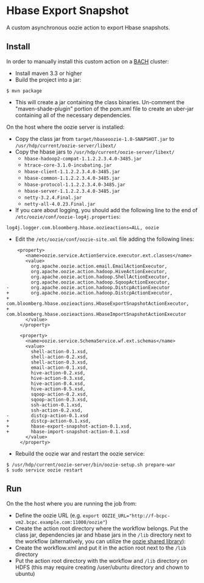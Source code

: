 # Hbase Export Snapshot
A custom asynchronous oozie action to export Hbase snapshots.

## Install
In order to manually install this custom action on a
[BACH](https://github.com/bloomberg/chef-bach) cluster:
- Install maven 3.3 or higher
- Build the project into a jar:
```
$ mvn package
```
- This will create a jar containing the class binaries. Un-comment the "maven-shade-plugin" portion of the pom.xml file to create an uber-jar containing all of the necessary dependencies.

On the host where the oozie server is installed:
- Copy the class jar from `target/hbaseoozie-1.0-SNAPSHOT.jar` to `/usr/hdp/current/oozie-server/libext/`
- Copy the hbase jars to `/usr/hdp/current/oozie-server/libext/`
  * `hbase-hadoop2-compat-1.1.2.2.3.4.0-3485.jar`
  * `htrace-core-3.1.0-incubating.jar`
  * `hbase-client-1.1.2.2.3.4.0-3485.jar`
  * `hbase-common-1.1.2.2.3.4.0-3485.jar`
  * `hbase-protocol-1.1.2.2.3.4.0-3485.jar`
  * `hbase-server-1.1.2.2.3.4.0-3485.jar`
  * `netty-3.2.4.Final.jar`
  * `netty-all-4.0.23.Final.jar`
- If you care about logging, you should add the following line to the end of `/etc/oozie/conf/oozie-log4j.properties`:
```
log4j.logger.com.bloomberg.hbase.oozieactions=ALL, oozie
```
- Edit the `/etc/oozie/conf/oozie-site.xml` file adding the following lines:
```
    <property>
       <name>oozie.service.ActionService.executor.ext.classes</name>
       <value>
         org.apache.oozie.action.email.EmailActionExecutor,
         org.apache.oozie.action.hadoop.HiveActionExecutor,
         org.apache.oozie.action.hadoop.ShellActionExecutor,
         org.apache.oozie.action.hadoop.SqoopActionExecutor,
-        org.apache.oozie.action.hadoop.DistcpActionExecutor
+        org.apache.oozie.action.hadoop.DistcpActionExecutor,
+        com.bloomberg.hbase.oozieactions.HbaseExportSnapshotActionExecutor,
+        com.bloomberg.hbase.oozieactions.HbaseImportSnapshotActionExecutor
       </value>
     </property>

     <property>
       <name>oozie.service.SchemaService.wf.ext.schemas</name>
       <value>
         shell-action-0.1.xsd,
         shell-action-0.2.xsd,
         shell-action-0.3.xsd,
         email-action-0.1.xsd,
         hive-action-0.2.xsd,
         hive-action-0.3.xsd,
         hive-action-0.4.xsd,
         hive-action-0.5.xsd,
         sqoop-action-0.2.xsd,
         sqoop-action-0.3.xsd,
         ssh-action-0.1.xsd,
         ssh-action-0.2.xsd,
-        distcp-action-0.1.xsd
+        distcp-action-0.1.xsd,
+        hbase-export-snapshot-action-0.1.xsd,
+        hbase-import-snapshot-action-0.1.xsd
       </value>
     </property>
```
- Rebuild the oozie war and restart the oozie service:
```
$ /usr/hdp/current/oozie-server/bin/oozie-setup.sh prepare-war
$ sudo service oozie restart
```

## Run
On the the host where you are running the job from:
- Define the oozie URL (e.g. `export OOZIE_URL="http://f-bcpc-vm2.bcpc.example.com:11000/oozie"`)
- Create the action root directory where the workflow belongs. Put the class jar, dependencies jar and hbase jars in the `/lib` directory next to the workflow (alternatively, you can utilize the [oozie shared library](http://blog.cloudera.com/blog/2014/05/how-to-use-the-sharelib-in-apache-oozie-cdh-5/)): 
- Create the workflow.xml and put it in the action root next to the `/lib` directory
- Put the action root directory with the workflow and `/lib` directory on HDFS (this may require creating /user/ubuntu directory and chown to ubuntu)

